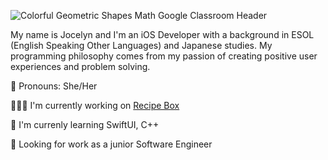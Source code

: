 ![Colorful Geometric Shapes Math Google Classroom Header](https://user-images.githubusercontent.com/52185677/117301505-b3104b80-ae48-11eb-890e-30639c13e7a8.png)

My name is Jocelyn and I'm an iOS Developer with a background in ESOL (English Speaking Other Languages) and Japanese studies.
My programming philosophy comes from my passion of creating positive user experiences and problem solving.

🙂  Pronouns: She/Her


👩🏾‍💻  I'm currently working on [Recipe Box](https://github.com/jocelyn-boyd/Recipe-Box)

🌱  I'm currenly learning SwiftUI, C++

🏢  Looking for work as a junior Software Engineer

